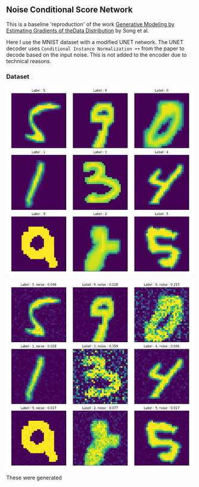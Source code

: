## Noise Conditional Score Network

This is a baseline 'reproduction' of the work [Generative Modeling by Estimating Gradients of theData Distribution](https://arxiv.org/pdf/1907.05600.pdf) by Song et al.

Here I use the MNIST dataset with a modified UNET network. The UNET decoder uses `Conditional Instance Normalization ++` from the paper to decode based on the input noise. This is not added to the encoder due to technical reasons.

### Dataset

![](samples/samples.png "Noiseless samples")


![img](samples/noisy_samples.png "Noisy samples")

These were generated
